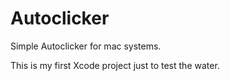 # Autoclicker
Simple Autoclicker for mac systems.

This is my first Xcode project just to test the water.
